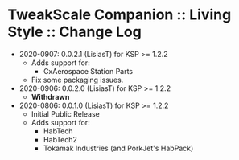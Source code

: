 # TweakScale Companion :: Living Style :: Change Log

* 2020-0907: 0.0.2.1 (LisiasT) for KSP >= 1.2.2
	+ Adds support for:
		- CxAerospace Station Parts 
	+ Fix some packaging issues.
* 2020-0906: 0.0.2.0 (LisiasT) for KSP >= 1.2.2
	+ **Withdrawn** 
* 2020-0806: 0.0.1.0 (LisiasT) for KSP >= 1.2.2
	+ Initial Public Release
	+ Adds support for:
		- HabTech
		- HabTech2
		- Tokamak Industries (and PorkJet's HabPack)
  
